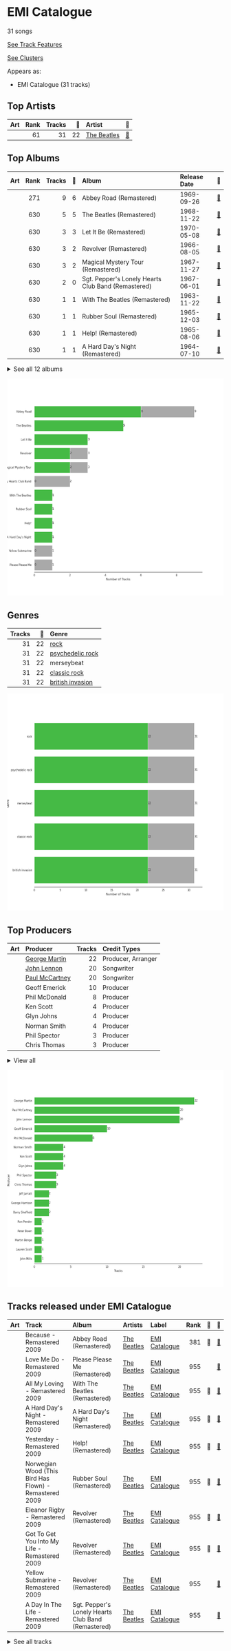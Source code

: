 # EMI Catalogue

31 songs

[See Track Features](audio_features.md)

[See Clusters](clusters/overview.md)

Appears as:
- EMI Catalogue (31 tracks)

## Top Artists

| Art | Rank | Tracks | 💚 | Artist | 🔗 |
|:---|---:|---:|---:|:---|:---|
| <img src="https://i.scdn.co/image/ab6761610000e5ebe9348cc01ff5d55971b22433" alt="" width="50" /> | 61 | 31 | 22 | [The Beatles](../../artists/the_beatles/overview.md) | [🔗](https://open.spotify.com/artist/3WrFJ7ztbogyGnTHbHJFl2) |



## Top Albums

| Art | Rank | Tracks | 💚 | Album | Release Date | 🔗 |
|:---|---:|---:|---:|:---|:---|:---|
| <img src="https://i.scdn.co/image/ab67616d0000b273dc30583ba717007b00cceb25" alt="" width="50" /> | 271 | 9 | 6 | Abbey Road (Remastered) | 1969-09-26 | [🔗](https://open.spotify.com/album/0ETFjACtuP2ADo6LFhL6HN) |
| <img src="https://i.scdn.co/image/ab67616d0000b2734ce8b4e42588bf18182a1ad2" alt="" width="50" /> | 630 | 5 | 5 | The Beatles (Remastered) | 1968-11-22 | [🔗](https://open.spotify.com/album/1klALx0u4AavZNEvC4LrTL) |
| <img src="https://i.scdn.co/image/ab67616d0000b27384243a01af3c77b56fe01ab1" alt="" width="50" /> | 630 | 3 | 3 | Let It Be (Remastered) | 1970-05-08 | [🔗](https://open.spotify.com/album/0jTGHV5xqHPvEcwL8f6YU5) |
| <img src="https://i.scdn.co/image/ab67616d0000b27328b8b9b46428896e6491e97a" alt="" width="50" /> | 630 | 3 | 2 | Revolver (Remastered) | 1966-08-05 | [🔗](https://open.spotify.com/album/3PRoXYsngSwjEQWR5PsHWR) |
| <img src="https://i.scdn.co/image/ab67616d0000b273692d9189b2bd75525893f0c1" alt="" width="50" /> | 630 | 3 | 2 | Magical Mystery Tour (Remastered) | 1967-11-27 | [🔗](https://open.spotify.com/album/2BtE7qm1qzM80p9vLSiXkj) |
| <img src="https://i.scdn.co/image/ab67616d0000b27334ef8f7d06cf2fc2146f420a" alt="" width="50" /> | 630 | 2 | 0 | Sgt. Pepper's Lonely Hearts Club Band (Remastered) | 1967-06-01 | [🔗](https://open.spotify.com/album/6QaVfG1pHYl1z15ZxkvVDW) |
| <img src="https://i.scdn.co/image/ab67616d0000b273608a63ad5b18e99da94a3f73" alt="" width="50" /> | 630 | 1 | 1 | With The Beatles (Remastered) | 1963-11-22 | [🔗](https://open.spotify.com/album/1aYdiJk6XKeHWGO3FzHHTr) |
| <img src="https://i.scdn.co/image/ab67616d0000b273ed801e58a9ababdea6ac7ce4" alt="" width="50" /> | 630 | 1 | 1 | Rubber Soul (Remastered) | 1965-12-03 | [🔗](https://open.spotify.com/album/50o7kf2wLwVmOTVYJOTplm) |
| <img src="https://i.scdn.co/image/ab67616d0000b273e3e3b64cea45265469d4cafa" alt="" width="50" /> | 630 | 1 | 1 | Help! (Remastered) | 1965-08-06 | [🔗](https://open.spotify.com/album/0PT5m6hwPRrpBwIHVnvbFX) |
| <img src="https://i.scdn.co/image/ab67616d0000b273e230f303815e82a86713eedd" alt="" width="50" /> | 630 | 1 | 1 | A Hard Day's Night (Remastered) | 1964-07-10 | [🔗](https://open.spotify.com/album/6wCttLq0ADzkPgtRnUihLV) |


<details>
<summary>See all 12 albums</summary>

| Art | Rank | Tracks | 💚 | Album | Release Date | 🔗 |
|:---|---:|---:|---:|:---|:---|:---|
| <img src="https://i.scdn.co/image/ab67616d0000b273d283808926ad3d2220e63c1c" alt="" width="50" /> | 630 | 1 | 0 | Yellow Submarine (Remastered) | 1969-01-17 | [🔗](https://open.spotify.com/album/1gKZ5A1ndFqbcrWtW85cCy) |
| <img src="https://i.scdn.co/image/ab67616d0000b273dbeec63ad914c973e75c24df" alt="" width="50" /> | 630 | 1 | 0 | Please Please Me (Remastered) | 1963-03-22 | [🔗](https://open.spotify.com/album/3KzAvEXcqJKBF97HrXwlgf) |

</details>


![Bar chart of top 12 albums](../../images/labels/emi_catalogue/albums.png)

## Genres

| Tracks | 💚 | Genre |
|---:|---:|:---|
| 31 | 22 | [rock](../../genres/rock/overview.md) |
| 31 | 22 | [psychedelic rock](../../genres/psychedelic_rock/overview.md) |
| 31 | 22 | merseybeat |
| 31 | 22 | [classic rock](../../genres/classic_rock/overview.md) |
| 31 | 22 | [british invasion](../../genres/british_invasion/overview.md) |

![Bar chart of top 5 genres](../../images/labels/emi_catalogue/genres.png)

## Top Producers

| Art | Producer | Tracks | Credit Types |
|:---|:---|---:|:---|
| | [George Martin](../../producers/george_martin/overview.md) | 22 | Producer, Arranger |
| | [John Lennon](../../producers/john_lennon/overview.md) | 20 | Songwriter |
| | [Paul McCartney](../../producers/paul_mccartney/overview.md) | 20 | Songwriter |
| | Geoff Emerick | 10 | Producer |
| | Phil McDonald | 8 | Producer |
| | Ken Scott | 4 | Producer |
| | Glyn Johns | 4 | Producer |
| | Norman Smith | 4 | Producer |
| | Phil Spector | 3 | Producer |
| | Chris Thomas | 3 | Producer |


<details>
<summary>View all</summary>

| Art | Producer | Tracks | Credit Types |
|:---|:---|---:|:---|
| | George Harrison | 2 | Lyricist, Songwriter |
| | Jeff Jarratt | 2 | Producer |
| | Barry Sheffield | 2 | Producer |
| | John Mills | 1 | Arranger |
| | Lauren Scott | 1 | Arranger |
| | Peter Bown | 1 | Producer |
| | Ron Pender | 1 | Producer |
| | Martin Benge | 1 | Producer |

</details>


![Bar chart of top 18 producers](../../images/labels/emi_catalogue/producers.png)
## Tracks released under EMI Catalogue

| Art | Track | Album | Artists | Label | Rank | 💚 | 🔗 |
|:---|:---|:---|:---|:---|---:|:---|:---|
| <img src="https://i.scdn.co/image/ab67616d0000b273dc30583ba717007b00cceb25" alt="" width="50" /> | Because - Remastered 2009 | Abbey Road (Remastered) | [The Beatles](../../artists/the_beatles/overview.md) | [EMI Catalogue](.) | 381 | 💚 | [🔗](https://open.spotify.com/track/1rxoyGj1QuPoVi8fOft1Kt) |
| <img src="https://i.scdn.co/image/ab67616d0000b273dbeec63ad914c973e75c24df" alt="" width="50" /> | Love Me Do - Remastered 2009 | Please Please Me (Remastered) | [The Beatles](../../artists/the_beatles/overview.md) | [EMI Catalogue](.) | 955 | | [🔗](https://open.spotify.com/track/3VbGCXWRiouAq8VyMYN2MI) |
| <img src="https://i.scdn.co/image/ab67616d0000b273608a63ad5b18e99da94a3f73" alt="" width="50" /> | All My Loving - Remastered 2009 | With The Beatles (Remastered) | [The Beatles](../../artists/the_beatles/overview.md) | [EMI Catalogue](.) | 955 | 💚 | [🔗](https://open.spotify.com/track/4joiWvli4qJVEW6qZV2i2J) |
| <img src="https://i.scdn.co/image/ab67616d0000b273e230f303815e82a86713eedd" alt="" width="50" /> | A Hard Day's Night - Remastered 2009 | A Hard Day's Night (Remastered) | [The Beatles](../../artists/the_beatles/overview.md) | [EMI Catalogue](.) | 955 | 💚 | [🔗](https://open.spotify.com/track/5J2CHimS7dWYMImCHkEFaJ) |
| <img src="https://i.scdn.co/image/ab67616d0000b273e3e3b64cea45265469d4cafa" alt="" width="50" /> | Yesterday - Remastered 2009 | Help! (Remastered) | [The Beatles](../../artists/the_beatles/overview.md) | [EMI Catalogue](.) | 955 | 💚 | [🔗](https://open.spotify.com/track/3BQHpFgAp4l80e1XslIjNI) |
| <img src="https://i.scdn.co/image/ab67616d0000b273ed801e58a9ababdea6ac7ce4" alt="" width="50" /> | Norwegian Wood (This Bird Has Flown) - Remastered 2009 | Rubber Soul (Remastered) | [The Beatles](../../artists/the_beatles/overview.md) | [EMI Catalogue](.) | 955 | 💚 | [🔗](https://open.spotify.com/track/1H7gMYGykdtwZOV6s1N0by) |
| <img src="https://i.scdn.co/image/ab67616d0000b27328b8b9b46428896e6491e97a" alt="" width="50" /> | Eleanor Rigby - Remastered 2009 | Revolver (Remastered) | [The Beatles](../../artists/the_beatles/overview.md) | [EMI Catalogue](.) | 955 | 💚 | [🔗](https://open.spotify.com/track/5GjPQ0eI7AgmOnADn1EO6Q) |
| <img src="https://i.scdn.co/image/ab67616d0000b27328b8b9b46428896e6491e97a" alt="" width="50" /> | Got To Get You Into My Life - Remastered 2009 | Revolver (Remastered) | [The Beatles](../../artists/the_beatles/overview.md) | [EMI Catalogue](.) | 955 | 💚 | [🔗](https://open.spotify.com/track/3tGhRLgcCP6SIZU3tbGl7l) |
| <img src="https://i.scdn.co/image/ab67616d0000b27328b8b9b46428896e6491e97a" alt="" width="50" /> | Yellow Submarine - Remastered 2009 | Revolver (Remastered) | [The Beatles](../../artists/the_beatles/overview.md) | [EMI Catalogue](.) | 955 | | [🔗](https://open.spotify.com/track/50xwQXPtfNZFKFeZ0XePWc) |
| <img src="https://i.scdn.co/image/ab67616d0000b27334ef8f7d06cf2fc2146f420a" alt="" width="50" /> | A Day In The Life - Remastered 2009 | Sgt. Pepper's Lonely Hearts Club Band (Remastered) | [The Beatles](../../artists/the_beatles/overview.md) | [EMI Catalogue](.) | 955 | | [🔗](https://open.spotify.com/track/0hKRSZhUGEhKU6aNSPBACZ) |


<details>
<summary>See all tracks</summary>

| Art | Track | Album | Artists | Label | Rank | 💚 | 🔗 |
|:---|:---|:---|:---|:---|---:|:---|:---|
| <img src="https://i.scdn.co/image/ab67616d0000b27334ef8f7d06cf2fc2146f420a" alt="" width="50" /> | When I'm Sixty Four - Remastered 2009 | Sgt. Pepper's Lonely Hearts Club Band (Remastered) | [The Beatles](../../artists/the_beatles/overview.md) | [EMI Catalogue](.) | 955 | | [🔗](https://open.spotify.com/track/1NrbnHlR2BFREcyWXHIHip) |
| <img src="https://i.scdn.co/image/ab67616d0000b273692d9189b2bd75525893f0c1" alt="" width="50" /> | I Am The Walrus - Remastered 2009 | Magical Mystery Tour (Remastered) | [The Beatles](../../artists/the_beatles/overview.md) | [EMI Catalogue](.) | 955 | 💚 | [🔗](https://open.spotify.com/track/6Pq9MmkDQYZiiCDpxnvrf6) |
| <img src="https://i.scdn.co/image/ab67616d0000b273692d9189b2bd75525893f0c1" alt="" width="50" /> | Penny Lane - Remastered 2009 | Magical Mystery Tour (Remastered) | [The Beatles](../../artists/the_beatles/overview.md) | [EMI Catalogue](.) | 955 | 💚 | [🔗](https://open.spotify.com/track/1h04XMpzGzmAudoI6VHBgA) |
| <img src="https://i.scdn.co/image/ab67616d0000b273692d9189b2bd75525893f0c1" alt="" width="50" /> | Strawberry Fields Forever - Remastered 2009 | Magical Mystery Tour (Remastered) | [The Beatles](../../artists/the_beatles/overview.md) | [EMI Catalogue](.) | 955 | | [🔗](https://open.spotify.com/track/3Am0IbOxmvlSXro7N5iSfZ) |
| <img src="https://i.scdn.co/image/ab67616d0000b2734ce8b4e42588bf18182a1ad2" alt="" width="50" /> | Blackbird - Remastered 2009 | The Beatles (Remastered) | [The Beatles](../../artists/the_beatles/overview.md) | [EMI Catalogue](.) | 955 | 💚 | [🔗](https://open.spotify.com/track/5jgFfDIR6FR0gvlA56Nakr) |
| <img src="https://i.scdn.co/image/ab67616d0000b2734ce8b4e42588bf18182a1ad2" alt="" width="50" /> | Dear Prudence - Remastered 2009 | The Beatles (Remastered) | [The Beatles](../../artists/the_beatles/overview.md) | [EMI Catalogue](.) | 955 | 💚 | [🔗](https://open.spotify.com/track/5NQYyej46WQkgCbnzGD21W) |
| <img src="https://i.scdn.co/image/ab67616d0000b2734ce8b4e42588bf18182a1ad2" alt="" width="50" /> | Revolution 1 - Remastered 2009 | The Beatles (Remastered) | [The Beatles](../../artists/the_beatles/overview.md) | [EMI Catalogue](.) | 955 | 💚 | [🔗](https://open.spotify.com/track/1aOzDhi5a1RWWRy5dmYA8I) |
| <img src="https://i.scdn.co/image/ab67616d0000b2734ce8b4e42588bf18182a1ad2" alt="" width="50" /> | Sexy Sadie - Remastered 2009 | The Beatles (Remastered) | [The Beatles](../../artists/the_beatles/overview.md) | [EMI Catalogue](.) | 955 | 💚 | [🔗](https://open.spotify.com/track/2tBv9tAdqEbLNDi5smSjbg) |
| <img src="https://i.scdn.co/image/ab67616d0000b2734ce8b4e42588bf18182a1ad2" alt="" width="50" /> | While My Guitar Gently Weeps - Remastered 2009 | The Beatles (Remastered) | [The Beatles](../../artists/the_beatles/overview.md) | [EMI Catalogue](.) | 955 | 💚 | [🔗](https://open.spotify.com/track/389QX9Q1eUOEZ19vtzzI9O) |
| <img src="https://i.scdn.co/image/ab67616d0000b273d283808926ad3d2220e63c1c" alt="" width="50" /> | All You Need Is Love - Remastered 2009 | Yellow Submarine (Remastered) | [The Beatles](../../artists/the_beatles/overview.md) | [EMI Catalogue](.) | 955 | | [🔗](https://open.spotify.com/track/2Z8cY4QpZTFUZxCQCpvNe1) |
| <img src="https://i.scdn.co/image/ab67616d0000b273dc30583ba717007b00cceb25" alt="" width="50" /> | Carry That Weight - Remastered 2009 | Abbey Road (Remastered) | [The Beatles](../../artists/the_beatles/overview.md) | [EMI Catalogue](.) | 955 | | [🔗](https://open.spotify.com/track/5eZrW59C3UgBhkqNlowEID) |
| <img src="https://i.scdn.co/image/ab67616d0000b273dc30583ba717007b00cceb25" alt="" width="50" /> | Come Together - Remastered 2009 | Abbey Road (Remastered) | [The Beatles](../../artists/the_beatles/overview.md) | [EMI Catalogue](.) | 955 | 💚 | [🔗](https://open.spotify.com/track/2EqlS6tkEnglzr7tkKAAYD) |
| <img src="https://i.scdn.co/image/ab67616d0000b273dc30583ba717007b00cceb25" alt="" width="50" /> | Golden Slumbers - Remastered 2009 | Abbey Road (Remastered) | [The Beatles](../../artists/the_beatles/overview.md) | [EMI Catalogue](.) | 955 | 💚 | [🔗](https://open.spotify.com/track/01SfTM5nfCou5gQL70r6gs) |
| <img src="https://i.scdn.co/image/ab67616d0000b273dc30583ba717007b00cceb25" alt="" width="50" /> | I Want You (She's So Heavy) - Remastered 2009 | Abbey Road (Remastered) | [The Beatles](../../artists/the_beatles/overview.md) | [EMI Catalogue](.) | 955 | 💚 | [🔗](https://open.spotify.com/track/3Z25k4ZF6QENy2d9YatsM5) |
| <img src="https://i.scdn.co/image/ab67616d0000b273dc30583ba717007b00cceb25" alt="" width="50" /> | Octopus's Garden - Remastered 2009 | Abbey Road (Remastered) | [The Beatles](../../artists/the_beatles/overview.md) | [EMI Catalogue](.) | 955 | | [🔗](https://open.spotify.com/track/0suLngfo7rJoetk7Ub6N8l) |
| <img src="https://i.scdn.co/image/ab67616d0000b273dc30583ba717007b00cceb25" alt="" width="50" /> | Oh! Darling - Remastered 2009 | Abbey Road (Remastered) | [The Beatles](../../artists/the_beatles/overview.md) | [EMI Catalogue](.) | 955 | 💚 | [🔗](https://open.spotify.com/track/2mxByJWOajjiVsLWjNXvDJ) |
| <img src="https://i.scdn.co/image/ab67616d0000b273dc30583ba717007b00cceb25" alt="" width="50" /> | Something - Remastered 2009 | Abbey Road (Remastered) | [The Beatles](../../artists/the_beatles/overview.md) | [EMI Catalogue](.) | 955 | 💚 | [🔗](https://open.spotify.com/track/0pNeVovbiZHkulpGeOx1Gj) |
| <img src="https://i.scdn.co/image/ab67616d0000b273dc30583ba717007b00cceb25" alt="" width="50" /> | You Never Give Me Your Money - Remastered 2009 | Abbey Road (Remastered) | [The Beatles](../../artists/the_beatles/overview.md) | [EMI Catalogue](.) | 955 | | [🔗](https://open.spotify.com/track/1jOLTO379yIu9aMnCkpMQl) |
| <img src="https://i.scdn.co/image/ab67616d0000b27384243a01af3c77b56fe01ab1" alt="" width="50" /> | Across The Universe - Remastered 2009 | Let It Be (Remastered) | [The Beatles](../../artists/the_beatles/overview.md) | [EMI Catalogue](.) | 955 | 💚 | [🔗](https://open.spotify.com/track/4dkoqJrP0L8FXftrMZongF) |
| <img src="https://i.scdn.co/image/ab67616d0000b27384243a01af3c77b56fe01ab1" alt="" width="50" /> | Get Back - Remastered 2009 | Let It Be (Remastered) | [The Beatles](../../artists/the_beatles/overview.md) | [EMI Catalogue](.) | 955 | 💚 | [🔗](https://open.spotify.com/track/4MLBqAEzNN89o2M9h92Z26) |
| <img src="https://i.scdn.co/image/ab67616d0000b27384243a01af3c77b56fe01ab1" alt="" width="50" /> | Let It Be - Remastered 2009 | Let It Be (Remastered) | [The Beatles](../../artists/the_beatles/overview.md) | [EMI Catalogue](.) | 955 | 💚 | [🔗](https://open.spotify.com/track/7iN1s7xHE4ifF5povM6A48) |

</details>

